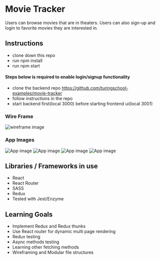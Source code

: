 # Movie Tracker
Users can browse movies that are in theaters. Users can also sign-up and login to favorite movies they are interested in.

## Instructions
- clone down this repo
- run npm install
- run npm start

#### Steps below is required to enable login/signup functionality
- clone the backend repo https://github.com/turingschool-examples/movie-tracker
- follow instructions in the repo
- start backend first(local 3000) before starting frontend ui(local 3001)


### Wire Frame
 ![wireframe image](https://user-images.githubusercontent.com/22114952/57744196-778d7d00-7685-11e9-9336-478b54b1b254.png)
 
### App Images
![App image](https://user-images.githubusercontent.com/22114952/57785439-fb2f8400-76ee-11e9-86fd-372c359a952c.png)
![App image](https://user-images.githubusercontent.com/22114952/57785440-fbc81a80-76ee-11e9-9e1d-b996bb2ffd7f.png)
![App image](https://user-images.githubusercontent.com/22114952/57785441-fbc81a80-76ee-11e9-8826-e18472c80468.png)
![App image](https://user-images.githubusercontent.com/22114952/57785442-fbc81a80-76ee-11e9-9d69-0a22e1511cbc.png)

 
 ## Libraries / Frameworks in use
 
 - React
 - React Router
 - SASS
 - Redux
 - Tested with Jest/Enzyme
 
 ## Learning Goals 
 - Implement Redux and Redux thunks
 - Use React router for dynamic multi page rendering 
 - Redux testing
 - Async methods testing
 - Learning other fetching methods
 - Wireframing and Modular file structures
